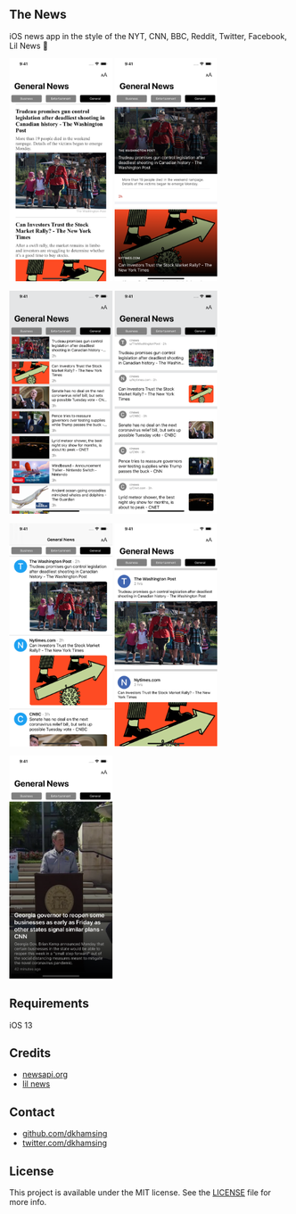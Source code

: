 ## The News

iOS news app in the style of the NYT, CNN, BBC, Reddit, Twitter, Facebook, Lil News :newspaper:

<img src=Images/nyt.png height=400> <img src=Images/cnn.png height=400>

<img src=Images/bbc.png height=400> <img src=Images/reddit.png height=400>

<img src=Images/twitter.png height=400> <img src=Images/facebook.png height=400>

<img src=Images/lilnews.png height=400>

## Requirements

iOS 13

## Credits

- [newsapi.org](https://newsapi.org)
- [lil news](https://lil.software/)

## Contact

- [github.com/dkhamsing](https://github.com/dkhamsing)
- [twitter.com/dkhamsing](https://twitter.com/dkhamsing)

## License

This project is available under the MIT license. See the [LICENSE](LICENSE) file for more info.
